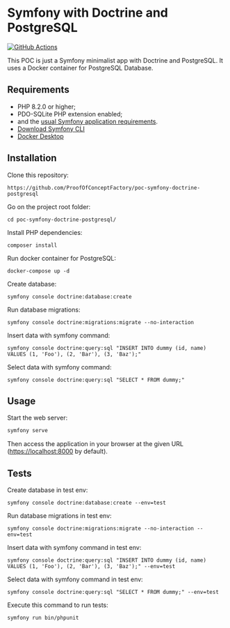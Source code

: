 Symfony with Doctrine and PostgreSQL
========================

[![GitHub Actions](https://github.com/ProofOfConceptFactory/poc-symfony-doctrine-postgresql/actions/workflows/ci.yaml/badge.svg)](https://github.com/ProofOfConceptFactory/poc-symfony-doctrine-postgresql/actions/workflows/ci.yaml)

This POC is just a Symfony minimalist app with Doctrine and PostgreSQL.
It uses a Docker container for PostgreSQL Database.

Requirements
------------

* PHP 8.2.0 or higher;
* PDO-SQLite PHP extension enabled;
* and the [usual Symfony application requirements][1].
* [Download Symfony CLI][2]
* [Docker Desktop][3]

Installation
------------

Clone this repository:

```console
https://github.com/ProofOfConceptFactory/poc-symfony-doctrine-postgresql
```

Go on the project root folder:

```console
cd poc-symfony-doctrine-postgresql/
```

Install PHP dependencies:

```console
composer install
```

Run docker container for PostgreSQL:

```console
docker-compose up -d
```

Create database:

```console
symfony console doctrine:database:create
```

Run database migrations:

```console
symfony console doctrine:migrations:migrate --no-interaction
```

Insert data with symfony command:

```console
symfony console doctrine:query:sql "INSERT INTO dummy (id, name) VALUES (1, 'Foo'), (2, 'Bar'), (3, 'Baz');"
```

Select data with symfony command:

```console
symfony console doctrine:query:sql "SELECT * FROM dummy;"
```

Usage
-----

Start the web server:

```bash
symfony serve
```

Then access the application in your browser at the given URL (<https://localhost:8000> by default).


Tests
-----

Create database in test env:

```console
symfony console doctrine:database:create --env=test
```

Run database migrations in test env:

```console
symfony console doctrine:migrations:migrate --no-interaction --env=test
```

Insert data with symfony command in test env:

```console
symfony console doctrine:query:sql "INSERT INTO dummy (id, name) VALUES (1, 'Foo'), (2, 'Bar'), (3, 'Baz');" --env=test
```

Select data with symfony command in test env:

```console
symfony console doctrine:query:sql "SELECT * FROM dummy;" --env=test
```

Execute this command to run tests:

```console
symfony run bin/phpunit
```

[1]: https://symfony.com/doc/current/setup.html#technical-requirements
[2]: https://symfony.com/download
[3]: https://www.docker.com/products/docker-desktop/
